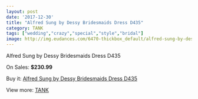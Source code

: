 ```yaml
---
layout: post
date: '2017-12-30'
title: "Alfred Sung by Dessy Bridesmaids Dress D435"
category: TANK
tags: ["wedding","crazy","special","style","bridal"]
image: http://img.eudances.com/6470-thickbox_default/alfred-sung-by-dessy-bridesmaids-dress-d435.jpg
---
```

Alfred Sung by Dessy Bridesmaids Dress D435

On Sales: **$230.99**
<a href="https://www.eudances.com/en/tank/2363-alfred-sung-by-dessy-bridesmaids-dress-d435.html"><amp-img layout="responsive" width="600" height="600" src="//img.eudances.com/6470-thickbox_default/alfred-sung-by-dessy-bridesmaids-dress-d435.jpg" alt="Alfred Sung by Dessy Bridesmaids Dress D435 0" /></a>
<a href="https://www.eudances.com/en/tank/2363-alfred-sung-by-dessy-bridesmaids-dress-d435.html"><amp-img layout="responsive" width="600" height="600" src="//img.eudances.com/6471-thickbox_default/alfred-sung-by-dessy-bridesmaids-dress-d435.jpg" alt="Alfred Sung by Dessy Bridesmaids Dress D435 1" /></a>

Buy it: [Alfred Sung by Dessy Bridesmaids Dress D435](https://www.eudances.com/en/tank/2363-alfred-sung-by-dessy-bridesmaids-dress-d435.html "Alfred Sung by Dessy Bridesmaids Dress D435")

View more: [TANK](https://www.eudances.com/en/28-tank "TANK")